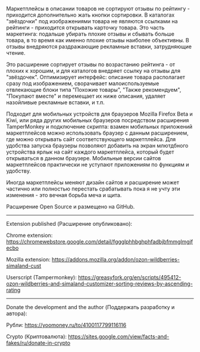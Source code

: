 Маркетплейсы в описании товаров не сортируют отзывы по рейтингу - приходится дополнительно жать кнопки сортировки. В каталогах "звёздочки" под изображениями товара не являются ссылками на рейтинги - приходится открывать карточку товара. Это часть маркетинга: подальше убирать плохие отзывы и сбывать больше товара, в то время как именно плохие отзывы наиболее объективны. В отзывы внедряются раздражающие рекламные вставки, затрудняющие чтение.

Это расширение сортирует отзывы по возрастанию рейтинга - от плохих к хорошим, и для каталогов внедряет ссылку на отзывы для "звёздочек". Оптимизирует интерфейс: описание товара располагает сразу под изображением, сворачивает малоиспользуемые отвлекающие блоки типа "Похожие товары", "Также рекомендуем", "Покупают вместе" и перемещает их ниже описания, удаляет назойливые рекламные вставки, и т.п.

Подходит для мобильных устройств для браузеров Mozilla Firefox Beta и Kiwi, или ряда других мобильных браузеров посредством расширения TamperMonkey и подключение скрипта: взамен мобильных приложений маркетплейсов можно использовать браузер с данным расширением, где можно открывать сайт соответствующего маркетплейса. Для удобства запуска браузеры позволяют добавить на экран млютдбного устройства ярлык на сайт каждого маркетплейса, который будет открываться в данном браузере. Мобильные версии сайтов маркетплейсов практически не уступают приложениям по функциям и удобству.

Иногда маркетплейсы меняют дизайн сайтов и расширение может частично или полностью перестать срабатывать пока я не учту эти изменения - это вечная борьба меча и щита.

Расширение Open Source и размещено на GitHub.

************

Extension published (Расширение опубликовано):

Chrome extension:
https://chromewebstore.google.com/detail/fggglphhbghphfadbjbfmmglmgjfecbo

Mozilla extension:
https://addons.mozilla.org/addon/ozon-wildberries-simaland-cust

Userscript (Tampermonkey):
https://greasyfork.org/en/scripts/495412-ozon-wildberries-and-simaland-customizer-sorting-reviews-by-ascending-rating

************

Donate the development and the author (Поддержать разработку и автора):

Рубли:
https://yoomoney.ru/to/4100117799116116

Crypto (Криптовалюта):
https://sites.google.com/view/facts-and-fakes/ru/donate-in-crypto
